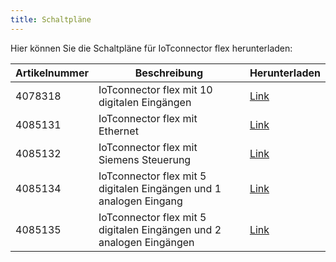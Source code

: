 ```yaml
---
title: Schaltpläne
---
```


Hier können Sie die Schaltpläne für IoTconnector flex herunterladen:

| Artikelnummer | Beschreibung                                                         | Herunterladen                                                     |
| ------------- | -------------------------------------------------------------------- | ----------------------------------------------------------------- |
| 4078318       | IoTconnector flex mit 10 digitalen Eingängen                         | [Link](/pdf/IOT-CONNECTOR_FLEX_ADD-ON_4078318_A_-01_de_Final.pdf) |
| 4085131       | IoTconnector flex mit Ethernet                                       | [Link](/pdf/IOT-CONNECTOR_FLEX_ADD-ON_4085131_A_-01_de_Final.pdf) |
| 4085132       | IoTconnector flex mit Siemens Steuerung                              | [Link](/pdf/IOT-CONNECTOR_FLEX_ADD-ON_4085132_A_-01_de_Final.pdf) |
| 4085134       | IoTconnector flex mit 5 digitalen Eingängen und 1 analogen Eingang   | [Link](/pdf/IOT-CONNECTOR_FLEX_ADD-ON_4085134_A_-01_de_Final.pdf) |
| 4085135       | IoTconnector flex mit 5 digitalen Eingängen und 2 analogen Eingängen | [Link](/pdf/IOT-CONNECTOR_FLEX_ADD-ON_4085135_A_-01_de_Final.pdf) |
